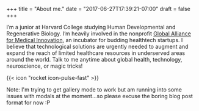 +++
title = "About me."
date = "2017-06-27T17:39:21-07:00"
draft = false
+++

I’m a junior at Harvard College studying Human Developmental and Regenerative Biology. I’m heavily involved in the nonprofit [Global Alliance for Medical Innovation](https://www.harvardgami.org/), an incubator for budding healthtech startups. I believe that technological solutions are urgently needed to augment and expand the reach of limited healthcare resources in underserved areas around the world. Talk to me anytime about global health, technology, neuroscience, or magic tricks!

{{< icon "rocket icon-pulse-fast" >}}

Note: I'm trying to get gallery mode to work but am running into some issues with modals at the moment...so please excuse the boring blog post format for now :P